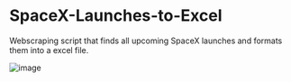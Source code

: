 # SpaceX-Launches-to-Excel
Webscraping script that finds all upcoming SpaceX launches and formats them into a excel file.

![image](https://user-images.githubusercontent.com/49460746/169710546-eea23ae6-ef25-40c0-bf33-49a06701da18.png)

